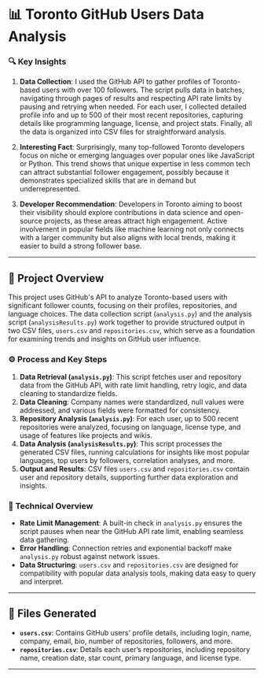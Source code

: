 # 📊 Toronto GitHub Users Data Analysis

### 🔍 Key Insights

1. **Data Collection**: I used the GitHub API to gather profiles of Toronto-based users with over 100 followers. The script pulls data in batches, navigating through pages of results and respecting API rate limits by pausing and retrying when needed. For each user, I collected detailed profile info and up to 500 of their most recent repositories, capturing details like programming language, license, and project stats. Finally, all the data is organized into CSV files for straightforward analysis.

2. **Interesting Fact**: Surprisingly, many top-followed Toronto developers focus on niche or emerging languages over popular ones like JavaScript or Python. This trend shows that unique expertise in less common tech can attract substantial follower engagement, possibly because it demonstrates specialized skills that are in demand but underrepresented.

3. **Developer Recommendation**: Developers in Toronto aiming to boost their visibility should explore contributions in data science and open-source projects, as these areas attract high engagement. Active involvement in popular fields like machine learning not only connects with a larger community but also aligns with local trends, making it easier to build a strong follower base.

---

## 📖 Project Overview

This project uses GitHub's API to analyze Toronto-based users with significant follower counts, focusing on their profiles, repositories, and language choices. The data collection script (`analysis.py`) and the analysis script (`analysisResults.py`) work together to provide structured output in two CSV files, `users.csv` and `repositories.csv`, which serve as a foundation for examining trends and insights on GitHub user influence.

### ⚙️ Process and Key Steps

1. **Data Retrieval (`analysis.py`)**: This script fetches user and repository data from the GitHub API, with rate limit handling, retry logic, and data cleaning to standardize fields.
2. **Data Cleaning**: Company names were standardized, null values were addressed, and various fields were formatted for consistency.
3. **Repository Analysis (`analysis.py`)**: For each user, up to 500 recent repositories were analyzed, focusing on language, license type, and usage of features like projects and wikis.
4. **Data Analysis (`analysisResults.py`)**: This script processes the generated CSV files, running calculations for insights like most popular languages, top users by followers, correlation analyses, and more.
5. **Output and Results**: CSV files `users.csv` and `repositories.csv` contain user and repository details, supporting further data exploration and insights.

### 🔧 Technical Overview

- **Rate Limit Management**: A built-in check in `analysis.py` ensures the script pauses when near the GitHub API rate limit, enabling seamless data gathering.
- **Error Handling**: Connection retries and exponential backoff make `analysis.py` robust against network issues.
- **Data Structuring**: `users.csv` and `repositories.csv` are designed for compatibility with popular data analysis tools, making data easy to query and interpret.

---


## 📂 Files Generated

- **`users.csv`**: Contains GitHub users' profile details, including login, name, company, email, bio, number of repositories, followers, and more.
- **`repositories.csv`**: Details each user’s repositories, including repository name, creation date, star count, primary language, and license type.

---
